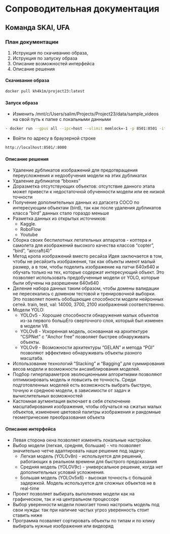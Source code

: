 # Сопроводительная документация
## Команда SKAI, UFA

### План документации
1. Иструкция по скачиванию образа,
2. Иструкция по запуску образа
3. Описание возможностей интерфейса
4. Описание решения

#### Скачивание образа
```sh
docker pull kh4k1m/project23:latest
```
#### Запуск образа
- Изменить /mnt/c/Users/salim/Projects/Project23/data/sample_videos на свой путь к папке с локальными данными
```sh
- docker run --gpus all --ipc=host --ulimit memlock=-1 -p 8501:8501 -it --ulimit stack=67108864 -v /mnt/c/Users/salim/Projects/Project23/data/sample_videos:/workspace/local_data kh4k1m/project23
``` 
- Войти по адресу в браузерной строке
```sh
http://localhost:8501/:8000
```
#### Описание решения
- Удаление дубликатов изображений для  предотвращения переусложнения и недообучения модели на этих дубликатах
- Удаление дубликатов “bboxes”
- Доразметка отсутствующих объектов: отсутствие данного этапа может привести к недостаточной обученности модели или ее низкой точности
- Получение дополнительных данных из датасета COCO по интересующим объектам (bird), так как после удаления дубликатов класса “bird” данных стало гораздо меньше
- Разметка данных из открытых источников:
    - Kaggle.
    - RoboFlow
    - Youtube
- Сборка своих беспилотных летательных аппаратов - коптера и самолета для изображений высокого качества классов “copter”, “bird”, “aircraft(4)” 
- Метод кропа изображений вместо ресайза
Идея заключается в том, чтобы не ресайзить изображения, так как объекты имеют  малый размер, а в том, чтобы поделить изображение на патчи 640x640 и обучать только на тех, которые содержат интересующий объект. Это позволяет использовать предобученные модели от YOLO, которые были обучены на разрешении 640x640
- Деление набора данных таким образом, чтобы домены валидации не пересекались с доменом тестовой и тренировочной выборки. Это позволяет понять обобщающие способности модели нейронных сетей. train, test, val: 14000, 3700, 2100 изображений соответственно.
- Модели YOLO:
    - YOLOv5 -  Хорошие способности обнаружения малых объектов из-за первого большЕго  сверточного слоя, который был изменен в модели V8.
    - YOLOv8 - Ускоренная модель, основанная на архитектуре “CSPNet” с “Anchor free” позволяет быстрее обнаруживать объекты.
    - YOLOv9 - Возможности архитектуры “GELAN” и метода “PGI” позволяют эффективно обнаруживать объекты разного масштаба.
- Использование технологий “Stacking” и “Bagging” для суммирования весов модели и возможности ансамблирования моделей.
- Подбор гиперпараметров эволюционными алгоритмами позволяют оптимизировать модель и повысить ее точность.
Среди подготовленных моделей есть возможность выбрать быструю, точную и среднюю модели, в зависимости от задач и вычислительных возможностей
- Кастомная аугментация включает в себя отключение масштабирования изображения, чтобы обучаться на сжатых малых объектов, изменение цветовой палитры изображения и рандомные геометрические преобразования объекта

#### Описание интерфейса
-  Левая сторона окна позволяет изменять локальные настройки. 
-  Выбор модели (легкая, средняя, большая) - что позволяет значительно четче адаптировать наше решение под задачу:
    - Легкая модель (YOLOv8n) -  используется для решений, работающих в реальном времени для быстрого предсказания
    - Средняя модель (YOLOV9c) - универсальное решение, когда нет дополнительных условий усложнения.
    - Большая модель (YOLOv5x6) - высокая точность с большой задержкой. Модель используется для сложных объектов не в real-time 
- Проект позволяет выбирать выполнение модели как на графическом, так и на центральном процессоре
- Выбор уверенности модели помогает тонко настроить модель под свои нужды: так при наличие частых угроз уверенность стоит ставить ниже
- Программа позваляет сортировать объекты по типам и по клику выбирать нужные изображения или видеоряд

